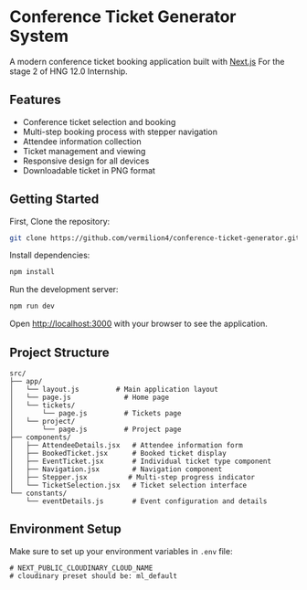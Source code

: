 # Conference Ticket Generator System

A modern conference ticket booking application built with [Next.js](https://nextjs.org) For the stage 2 of HNG 12.0 Internship.

## Features

- Conference ticket selection and booking
- Multi-step booking process with stepper navigation
- Attendee information collection
- Ticket management and viewing
- Responsive design for all devices
- Downloadable ticket in PNG format

## Getting Started

First, Clone the repository:

```bash
git clone https://github.com/vermilion4/conference-ticket-generator.git
```

Install dependencies:

```bash
npm install
```

Run the development server:

```bash
npm run dev
```

Open [http://localhost:3000](http://localhost:3000) with your browser to see the application.

## Project Structure

```
src/
├── app/
│   └── layout.js         # Main application layout
│   └── page.js             # Home page
│   └── tickets/
│       └── page.js         # Tickets page
│   └── project/
│       └── page.js         # Project page
├── components/
│   ├── AttendeeDetails.jsx   # Attendee information form
│   ├── BookedTicket.jsx      # Booked ticket display
│   ├── EventTicket.jsx       # Individual ticket type component
│   ├── Navigation.jsx        # Navigation component
│   ├── Stepper.jsx          # Multi-step progress indicator
│   └── TicketSelection.jsx   # Ticket selection interface
└── constants/
    └── eventDetails.js       # Event configuration and details
```

## Environment Setup

Make sure to set up your environment variables in `.env` file:

```env
# NEXT_PUBLIC_CLOUDINARY_CLOUD_NAME
# cloudinary preset should be: ml_default
```